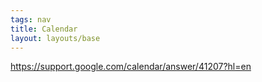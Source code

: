 ```yaml
---
tags: nav
title: Calendar
layout: layouts/base
---
```


https://support.google.com/calendar/answer/41207?hl=en